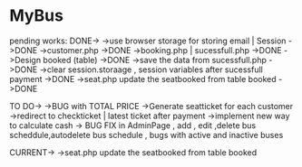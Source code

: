 # MyBus
pending works: 
DONE->
->use browser storage for storing email | Session ->DONE
->customer.php ->DONE
->booking.php | sucessfull.php ->DONE
->Design booked (table) ->DONE
->save the data from sucessfull.php ->DONE
->clear session.storaage , session variables after sucessfull payment ->DONE
->seat.php update the seatbooked from table booked ->DONE

TO DO->
->BUG with TOTAL PRICE
->Generate seatticket for each customer
->redirect to checkticket | latest ticket after payment
->implement new way to calculate cash
-> BUG FIX in AdminPage , add , edit ,delete bus scheddule,autodelete bus schedule , bugs with active and inactive buses


CURRENT->
->seat.php update the seatbooked from table booked